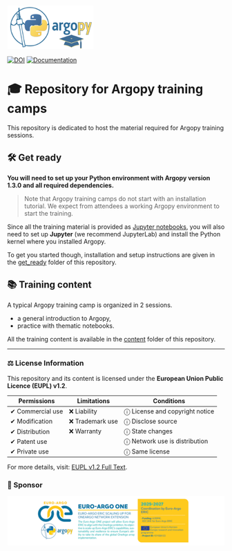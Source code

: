 <img src="https://raw.githubusercontent.com/euroargodev/argopy/master/docs/_static/argopy_logo_long_training.png" alt="argopy logo" width="200"/>

[![DOI][joss-badge]][joss-link] [![Documentation][rtd-badge]][rtd-link]

[rtd-badge]: https://img.shields.io/badge/Documentation-v1.3.0-brightgreen
[rtd-link]: https://argopy.readthedocs.io/en/v1.3.0
[joss-badge]: https://img.shields.io/badge/DOI-10.21105%2Fjoss.02425-brightgreen
[joss-link]: https://dx.doi.org/10.21105/joss.02425

# 🎓 Repository for Argopy training camps

This repository is dedicated to host the material required for Argopy training sessions.

## 🛠️ Get ready

**You will need to set up your Python environment with Argopy version 1.3.0 and all required dependencies.**

> Note that Argopy training camps do not start with an installation tutorial. We expect from attendees a working Argopy environment to start the training.

Since all the training material is provided as [Jupyter notebooks](https://jupyter.org/install), you will also need to set up **Jupyter** (we recommend JupyterLab) and install the Python kernel where you installed Argopy.

To get you started though, installation and setup instructions are given in the [get_ready](./get_ready) folder of this repository.

## 📚 Training content

A typical Argopy training camp is organized in 2 sessions.

- a general introduction to Argopy,
- practice with thematic notebooks.

All the training content is available in the [content](./content) folder of this repository.

***

### ⚖️ License Information
This repository and its content is licensed under the **European Union Public Licence (EUPL) v1.2**.

| Permissions      | Limitations     | Conditions                     |
|------------------|-----------------|--------------------------------|
| ✔ Commercial use | ❌ Liability     | ⓘ License and copyright notice |
| ✔ Modification   | ❌ Trademark use | ⓘ Disclose source              |
| ✔ Distribution   | ❌ Warranty      | ⓘ State changes                |
| ✔ Patent use     |                  | ⓘ Network use is distribution  |
| ✔ Private use    |                  | ⓘ Same license                 |

For more details, visit: [EUPL v1.2 Full Text](https://github.com/euroargodev/argopy-training/blob/main/LICENSE).

### 🤝 Sponsor
![logo](https://raw.githubusercontent.com/euroargodev/argopy-training/refs/heads/main/for_nb_producers/template_argopy_training_EAONE.png)
